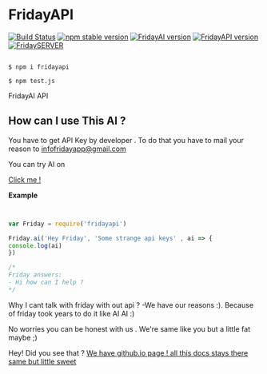 # FridayAPI
[![Build Status](https://travis-ci.org/IntelligentThings/FridayAPI.svg?branch=master)](https://travis-ci.org/IntelligentThings/FridayAPI) [![npm stable version](https://img.shields.io/npm/v/node-fetch.svg?style=flat-square)](https://www.npmjs.com/package/node-fetch) [![FridayAI version](https://img.shields.io/badge/FridayAI-v2.9-ff69b4.svg)](https://fridaytec.com) [![FridayAPI version](https://img.shields.io/badge/FridayAPI-v2.0.3-ff69b4.svg)](https://www.npmjs.com/package/fridayapi) [![FridaySERVER](https://img.shields.io/badge/Friday%20Server-ONLINE-brightgreen.svg)](https://fridaytec.com)


```shell

$ npm i fridayapi

$ npm test.js

```



FridayAI API 


## How can I use This AI ?

You have to get API Key by developer . To do that you have to mail your reason to infofridayapp@gmail.com

You can try AI on  

[Click me !](https://console.dialogflow.com/api-client/demo/embedded/fridayai "Try FridayAI")

**Example**


```js


var Friday = require('fridayapi')

Friday.ai('Hey Friday', 'Some strange api keys' , ai => {
console.log(ai) 
})

/*
Friday answers:
- Hi how can I help ?
*/

```

Why I cant talk with friday with out api ?
-We have our reasons :). Because of friday took years to do it like AI AI :) 

No worries you can be honest with us . We're same like you but a little fat maybe ;) 

Hey! Did you see that ? [We have github.io page ! all this docs stays there same but little sweet](https://intelligentthings.github.io/FridayAPI/ "See docs")
